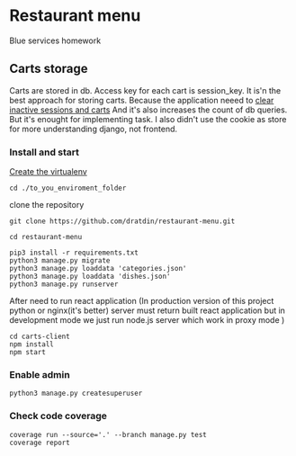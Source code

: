 # Restaurant menu

Blue services homework

## Carts storage
Carts are stored in db. Access key for each cart is session_key.
It is'n the best approach for storing carts. Because the application neeed to [clear inactive sessions and carts](https://docs.djangoproject.com/en/1.11/topics/http/sessions/#clearing-the-session-store)
And it's also increases the count of db queries. But it's enought for implementing task. I also didn't use the cookie as store for more understanding django, not frontend.

### Install and start
[Create the virtualenv](https://pythontips.com/2013/07/30/what-is-virtualenv/)
```
cd ./to_you_enviroment_folder
```

clone the repository
```
git clone https://github.com/dratdin/restaurant-menu.git
```

```
cd restaurant-menu
```

```
pip3 install -r requirements.txt
python3 manage.py migrate
python3 manage.py loaddata 'categories.json'
python3 manage.py loaddata 'dishes.json'
python3 manage.py runserver
```

After need to run react application 
(In production version of this project python or nginx(it's better) server must return built react application
but in development mode we just run node.js server which work in proxy mode )

```
cd carts-client
npm install
npm start
```

### Enable admin
```
python3 manage.py createsuperuser
```

### Check code coverage
```
coverage run --source='.' --branch manage.py test
coverage report
```
